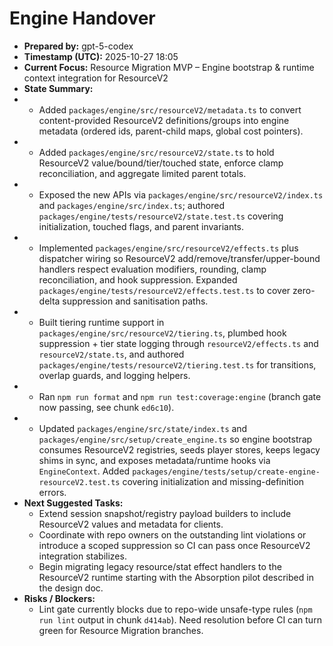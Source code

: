 # Engine Handover

- **Prepared by:** gpt-5-codex
- **Timestamp (UTC):** 2025-10-27 18:05
- **Current Focus:** Resource Migration MVP – Engine bootstrap & runtime context integration for ResourceV2
- **State Summary:**
- - Added `packages/engine/src/resourceV2/metadata.ts` to convert content-provided ResourceV2 definitions/groups into engine metadata (ordered ids, parent-child maps, global cost pointers).
- - Added `packages/engine/src/resourceV2/state.ts` to hold ResourceV2 value/bound/tier/touched state, enforce clamp reconciliation, and aggregate limited parent totals.
- - Exposed the new APIs via `packages/engine/src/resourceV2/index.ts` and `packages/engine/src/index.ts`; authored `packages/engine/tests/resourceV2/state.test.ts` covering initialization, touched flags, and parent invariants.
- - Implemented `packages/engine/src/resourceV2/effects.ts` plus dispatcher wiring so ResourceV2 add/remove/transfer/upper-bound handlers respect evaluation modifiers, rounding, clamp reconciliation, and hook suppression. Expanded `packages/engine/tests/resourceV2/effects.test.ts` to cover zero-delta suppression and sanitisation paths.
- - Built tiering runtime support in `packages/engine/src/resourceV2/tiering.ts`, plumbed hook suppression + tier state logging through `resourceV2/effects.ts` and `resourceV2/state.ts`, and authored `packages/engine/tests/resourceV2/tiering.test.ts` for transitions, overlap guards, and logging helpers.
- - Ran `npm run format` and `npm run test:coverage:engine` (branch gate now passing, see chunk `ed6c10`).
- - Updated `packages/engine/src/state/index.ts` and `packages/engine/src/setup/create_engine.ts` so engine bootstrap consumes ResourceV2 registries, seeds player stores, keeps legacy shims in sync, and exposes metadata/runtime hooks via `EngineContext`. Added `packages/engine/tests/setup/create-engine-resourceV2.test.ts` covering initialization and missing-definition errors.
- **Next Suggested Tasks:**
  - Extend session snapshot/registry payload builders to include ResourceV2 values and metadata for clients.
  - Coordinate with repo owners on the outstanding lint violations or introduce a scoped suppression so CI can pass once ResourceV2 integration stabilizes.
  - Begin migrating legacy resource/stat effect handlers to the ResourceV2 runtime starting with the Absorption pilot described in the design doc.
- **Risks / Blockers:**
  - Lint gate currently blocks due to repo-wide unsafe-type rules (`npm run lint` output in chunk `d414ab`). Need resolution before CI can turn green for Resource Migration branches.
